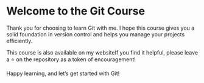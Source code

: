 # Welcome to the Git Course

Thank you for choosing to learn Git with me. I hope this course gives you a solid foundation in version control and helps you manage your projects efficiently.

This course is also available on my websiteIf you find it helpful, please leave a ⭐ on the repository as a token of encouragement!

Happy learning, and let’s get started with Git!
